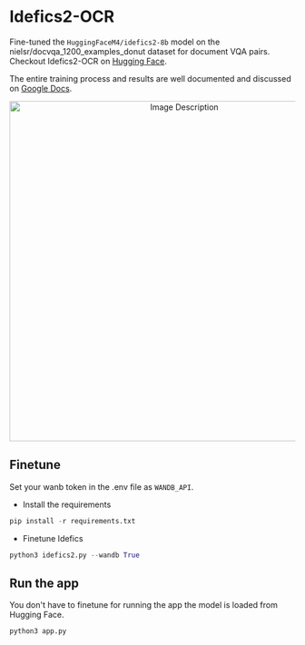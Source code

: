# Idefics2-OCR

Fine-tuned the ```HuggingFaceM4/idefics2-8b``` model on the nielsr/docvqa_1200_examples_donut dataset for document VQA pairs. Checkout Idefics2-OCR on [Hugging Face](https://huggingface.co/smishr-18/Idefics2-OCR).

The entire training process and results are well documented and discussed on [Google Docs](https://docs.google.com/document/d/1BFApjOfvAsCac6oaLkPAIV4clhTpjflV1tU17LapRcU/edit?usp=sharing).

<p align="center">
  <img src="https://github.com/user-attachments/assets/0adba18a-afad-42e8-b9c7-50d4fec2a84a" alt="Image Description" width="600"/>
</p>


## Finetune

Set your wanb token in the .env file as ```WANDB_API```. 

* Install the requirements
```Python
pip install -r requirements.txt
```

* Finetune Idefics
```Python
python3 idefics2.py --wandb True
```
## Run the app
You don't have to finetune for running the app the model is loaded from Hugging Face.
```Python
python3 app.py
```


